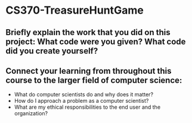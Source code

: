 # CS370-TreasureHuntGame

## Briefly explain the work that you did on this project: What code were you given? What code did you create yourself?
## Connect your learning from throughout this course to the larger field of computer science:
 * What do computer scientists do and why does it matter?
 * How do I approach a problem as a computer scientist?
 * What are my ethical responsibilities to the end user and the organization?
